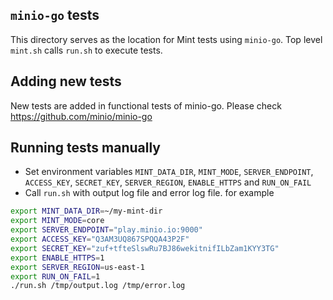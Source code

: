 ## `minio-go` tests
This directory serves as the location for Mint tests using `minio-go`.  Top level `mint.sh` calls `run.sh` to execute tests.

## Adding new tests
New tests are added in functional tests of minio-go.  Please check https://github.com/minio/minio-go

## Running tests manually
- Set environment variables `MINT_DATA_DIR`, `MINT_MODE`, `SERVER_ENDPOINT`, `ACCESS_KEY`, `SECRET_KEY`, `SERVER_REGION`, `ENABLE_HTTPS` and `RUN_ON_FAIL`
- Call `run.sh` with output log file and error log file. for example
```bash
export MINT_DATA_DIR=~/my-mint-dir
export MINT_MODE=core
export SERVER_ENDPOINT="play.minio.io:9000"
export ACCESS_KEY="Q3AM3UQ867SPQQA43P2F"
export SECRET_KEY="zuf+tfteSlswRu7BJ86wekitnifILbZam1KYY3TG"
export ENABLE_HTTPS=1
export SERVER_REGION=us-east-1
export RUN_ON_FAIL=1
./run.sh /tmp/output.log /tmp/error.log
```

